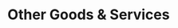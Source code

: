 ---
title: "Other Goods & Services"
url: /brunswick-east/other-goods-und-services/
shop: Gebrauchtwaren
---